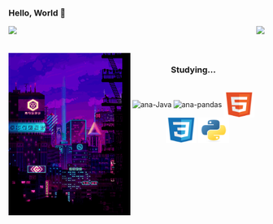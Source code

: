 ### Hello, World 👋

<div>
  
  <img  height="180em" src="https://github-readme-stats.vercel.app/api?username=anabarrsm&show_icons=true&theme=jolly&include_all_commits=true&count_private=true"/>
  <img align="right" height="140em" src="https://github-readme-stats.vercel.app/api/top-langs/?username=anabarrsm&layout=compact&langs_count=16&theme=jolly" /> 
</div>
<br>
<div  align="center"> 
  <div style="display: inline_block"><br>
    <img align="left" height="320" width="240" alt="city-lights" src="fzUl.gif">
  </div>

### Studying...
<div style="display: inline_block"><br>
  <img align="center" alt="ana-Java" height="70" width="60" src="https://cdn.icon-icons.com/icons2/2415/PNG/512/java_original_wordmark_logo_icon_146459.png">
  <img align="center" alt="ana-pandas" height="60" width="100" src="https://upload.wikimedia.org/wikipedia/commons/thumb/e/ed/Pandas_logo.svg/2560px-Pandas_logo.svg.png">
  <img align="center" alt="ana-HTML" height="50" width="60" src="https://raw.githubusercontent.com/devicons/devicon/master/icons/html5/html5-original.svg">
  <img align="center" alt="ana-CSS" height="50" width="60" src="https://raw.githubusercontent.com/devicons/devicon/master/icons/css3/css3-original.svg">
  <img align="center" alt="ana-Python" height="50" width="60" src="https://raw.githubusercontent.com/devicons/devicon/master/icons/python/python-original.svg">
</div>
